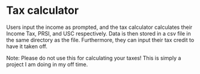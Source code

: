 # Tax calculator

Users input the income as prompted, and the tax calculator calculates their Income Tax, PRSI, and USC respectively. Data is then stored in a csv file in the same directory as the file. 
Furthermore, they can input their tax credit to have it taken off. 


Note: Please do not use this for calculating your taxes! This is simply a project I am doing in my off time.
